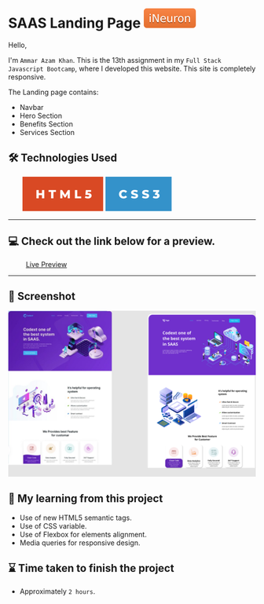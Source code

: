 # SAAS Landing Page [![iNeuron](./img/iNeuron-badge.svg)](https://ineuron.ai/)

Hello,

I'm `Ammar Azam Khan`. This is the 13th assignment in my `Full Stack Javascript Bootcamp`, where I developed this website. This site is completely responsive.

The Landing page contains:

- Navbar
- Hero Section
- Benefits Section
- Services Section

## 🛠 Technologies Used

&emsp; &ensp; [![HTML5](./img/HTML%20badge.svg)](https://developer.mozilla.org/en-US/docs/Web/HTML) [![CSS3](./img/CSS%20badge.svg)](https://developer.mozilla.org/en-US/docs/Web/CSS)

---

## 💻 Check out the link below for a preview.

&emsp; &ensp; &ensp;[Live Preview](https://saas-product-landing-page.netlify.app/)

---

## 📸 Screenshot

![Project Screenshort](./png.png)

## 📝 My learning from this project

- Use of new HTML5 semantic tags.
- Use of CSS variable.
- Use of Flexbox for elements alignment.
- Media queries for responsive design.

## ⌛ Time taken to finish the project

- Approximately `2 hours`.
